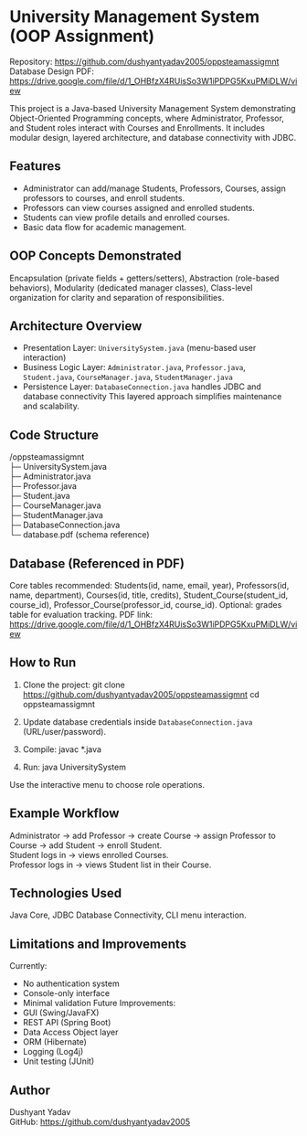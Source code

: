 # University Management System (OOP Assignment)

Repository: https://github.com/dushyantyadav2005/oppsteamassigmnt  
Database Design PDF: https://drive.google.com/file/d/1_OHBfzX4RUisSo3W1iPDPG5KxuPMiDLW/view

This project is a Java-based University Management System demonstrating Object-Oriented Programming concepts, where Administrator, Professor, and Student roles interact with Courses and Enrollments. It includes modular design, layered architecture, and database connectivity with JDBC.

## Features
- Administrator can add/manage Students, Professors, Courses, assign professors to courses, and enroll students.
- Professors can view courses assigned and enrolled students.
- Students can view profile details and enrolled courses.
- Basic data flow for academic management.

## OOP Concepts Demonstrated
Encapsulation (private fields + getters/setters), Abstraction (role-based behaviors), Modularity (dedicated manager classes), Class-level organization for clarity and separation of responsibilities.

## Architecture Overview
- Presentation Layer: `UniversitySystem.java` (menu-based user interaction)
- Business Logic Layer: `Administrator.java`, `Professor.java`, `Student.java`, `CourseManager.java`, `StudentManager.java`
- Persistence Layer: `DatabaseConnection.java` handles JDBC and database connectivity
This layered approach simplifies maintenance and scalability.

## Code Structure
/oppsteamassigmnt  
├─ UniversitySystem.java  
├─ Administrator.java  
├─ Professor.java  
├─ Student.java  
├─ CourseManager.java  
├─ StudentManager.java  
├─ DatabaseConnection.java  
└─ database.pdf (schema reference)

## Database (Referenced in PDF)
Core tables recommended:
Students(id, name, email, year), Professors(id, name, department), Courses(id, title, credits), Student_Course(student_id, course_id), Professor_Course(professor_id, course_id). Optional: grades table for evaluation tracking.
PDF link: https://drive.google.com/file/d/1_OHBfzX4RUisSo3W1iPDPG5KxuPMiDLW/view

## How to Run
1. Clone the project:
git clone https://github.com/dushyantyadav2005/oppsteamassigmnt
cd oppsteamassigmnt

2. Update database credentials inside `DatabaseConnection.java` (URL/user/password).

3. Compile:
javac *.java

4. Run:
java UniversitySystem

Use the interactive menu to choose role operations.

## Example Workflow
Administrator → add Professor → create Course → assign Professor to Course → add Student → enroll Student.  
Student logs in → views enrolled Courses.  
Professor logs in → views Student list in their Course.

## Technologies Used
Java Core, JDBC Database Connectivity, CLI menu interaction.

## Limitations and Improvements
Currently:
- No authentication system
- Console-only interface
- Minimal validation
Future Improvements:
- GUI (Swing/JavaFX)
- REST API (Spring Boot)
- Data Access Object layer
- ORM (Hibernate)
- Logging (Log4j)
- Unit testing (JUnit)

## Author
Dushyant Yadav  
GitHub: https://github.com/dushyantyadav2005
